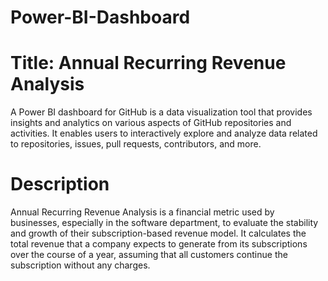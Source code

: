 # Power-BI-Dashboard 
# Title: Annual Recurring Revenue Analysis

A Power BI dashboard for GitHub is a data visualization tool that provides insights and analytics on various aspects of GitHub repositories and activities. It enables users to interactively explore and analyze data related to repositories, issues, pull requests, contributors, and more.

# Description

Annual Recurring Revenue Analysis is a financial metric used by businesses, especially in the software department, to evaluate the stability and growth of their subscription-based revenue model. It calculates the total revenue that a company expects to generate from its subscriptions over the course of a year, assuming that all customers continue the subscription without any charges. 
